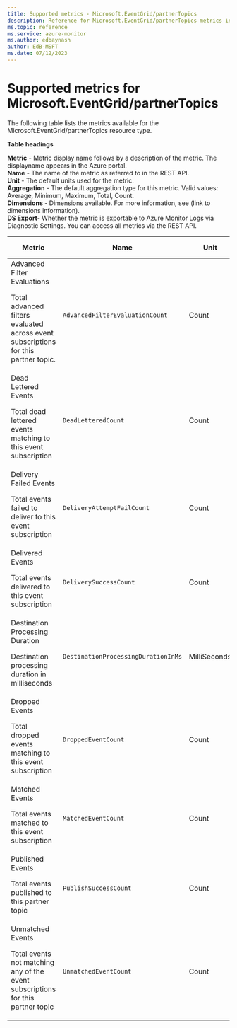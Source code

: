 ```yaml
---
title: Supported metrics - Microsoft.EventGrid/partnerTopics
description: Reference for Microsoft.EventGrid/partnerTopics metrics in Azure Monitor.
ms.topic: reference
ms.service: azure-monitor
ms.author: edbaynash
author: EdB-MSFT
ms.date: 07/12/2023
---
```

# Supported metrics for Microsoft.EventGrid/partnerTopics  
<!-- Data source : naam-->


The following table lists the metrics available for the Microsoft.EventGrid/partnerTopics resource type.

  

**Table headings**
  
**Metric** - Metric display name follows by a description of the metric. The displayname appears in the Azure portal.  
**Name** - The name of the metric as referred to in the REST API.  
**Unit** - The default units used for the metric.  
**Aggregation** - The default aggregation type for this metric. Valid values: Average, Minimum, Maximum, Total, Count.  
**Dimensions** - Dimensions available. For more information, see (link to dimensions information).  
**DS Export**- Whether the metric is exportable to Azure Monitor Logs via Diagnostic Settings.  You can access all metrics via the REST API.  
  
  
|Metric|Name|Unit|Aggregation|Dimensions|DS Export|
|---|---|---|---|---|---|
|Advanced Filter Evaluations<p><p>Total advanced filters evaluated across event subscriptions for this partner topic. |`AdvancedFilterEvaluationCount` |Count |Total |EventSubscriptionName |Yes|
|Dead Lettered Events<p><p>Total dead lettered events matching to this event subscription |`DeadLetteredCount` |Count |Total |DeadLetterReason, EventSubscriptionName |Yes|
|Delivery Failed Events<p><p>Total events failed to deliver to this event subscription |`DeliveryAttemptFailCount` |Count |Total |Error, ErrorType, EventSubscriptionName |No|
|Delivered Events<p><p>Total events delivered to this event subscription |`DeliverySuccessCount` |Count |Total |EventSubscriptionName |Yes|
|Destination Processing Duration<p><p>Destination processing duration in milliseconds |`DestinationProcessingDurationInMs` |MilliSeconds |Average |EventSubscriptionName |No|
|Dropped Events<p><p>Total dropped events matching to this event subscription |`DroppedEventCount` |Count |Total |DropReason, EventSubscriptionName |Yes|
|Matched Events<p><p>Total events matched to this event subscription |`MatchedEventCount` |Count |Total |EventSubscriptionName |Yes|
|Published Events<p><p>Total events published to this partner topic |`PublishSuccessCount` |Count |Total |No Dimensions |Yes|
|Unmatched Events<p><p>Total events not matching any of the event subscriptions for this partner topic |`UnmatchedEventCount` |Count |Total |No Dimensions |Yes|


<!--Gen Date:  Wed Jul 12 2023 17:59:09 GMT+0300 (Israel Daylight Time)-->